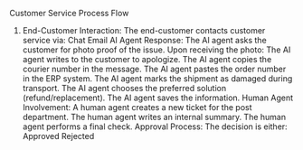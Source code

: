 Customer Service Process Flow
1. End-Customer Interaction:
The end-customer contacts customer service via:
Chat
Email
AI Agent Response:
The AI agent asks the customer for photo proof of the issue.
Upon receiving the photo:
The AI agent writes to the customer to apologize.
The AI agent copies the courier number in the message.
The AI agent pastes the order number in the ERP system.
The AI agent marks the shipment as damaged during transport.
The AI agent chooses the preferred solution (refund/replacement).
The AI agent saves the information.
Human Agent Involvement:
A human agent creates a new ticket for the post department.
The human agent writes an internal summary.
The human agent performs a final check.
Approval Process:
The decision is either:
Approved
Rejected